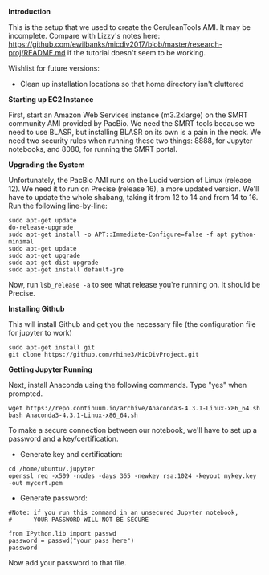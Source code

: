 **Introduction**

This is the setup that we used to create the CeruleanTools AMI. It may be incomplete. Compare with Lizzy's notes here: https://github.com/ewilbanks/micdiv2017/blob/master/research-proj/README.md if the tutorial doesn't seem to be working.

Wishlist for future versions:
* Clean up installation locations so that home directory isn't cluttered


**Starting up EC2 Instance**

First, start an Amazon Web Services instance (m3.2xlarge) on the SMRT community AMI provided by PacBio. We need the SMRT tools because we need to use BLASR, but installing BLASR on its own is a pain in the neck. We need two security rules when running these two things: 8888, for Jupyter notebooks, and 8080, for running the SMRT portal.

**Upgrading the System**

Unfortunately, the PacBio AMI runs on the Lucid version of Linux (release 12). We need it to run on Precise (release 16), a more updated version. We'll have to update the whole shabang, taking it from 12 to 14 and from 14 to 16. Run the following line-by-line:
 
```
sudo apt-get update
do-release-upgrade
sudo apt-get install -o APT::Immediate-Configure=false -f apt python-minimal
sudo apt-get update
sudo apt-get upgrade
sudo apt-get dist-upgrade
sudo apt-get install default-jre

```

Now, run ```lsb_release -a``` to see what release you're running on. It should be Precise.


**Installing Github**

This will install Github and get you the necessary file (the configuration file for jupyter to work)

```
sudo apt-get install git
git clone https://github.com/rhine3/MicDivProject.git
```

**Getting Jupyter Running**

Next, install Anaconda using the following commands.  Type "yes" when prompted.

```
wget https://repo.continuum.io/archive/Anaconda3-4.3.1-Linux-x86_64.sh
bash Anaconda3-4.3.1-Linux-x86_64.sh
```

To make a secure connection between our notebook, we'll have to set up a password and a key/certification.

* Generate key and certification:
```
cd /home/ubuntu/.jupyter
openssl req -x509 -nodes -days 365 -newkey rsa:1024 -keyout mykey.key -out mycert.pem
```

* Generate password:
```
#Note: if you run this command in an unsecured Jupyter notebook, 
#      YOUR PASSWORD WILL NOT BE SECURE

from IPython.lib import passwd
password = passwd("your_pass_here")
password
```

Now add your password to that file.

